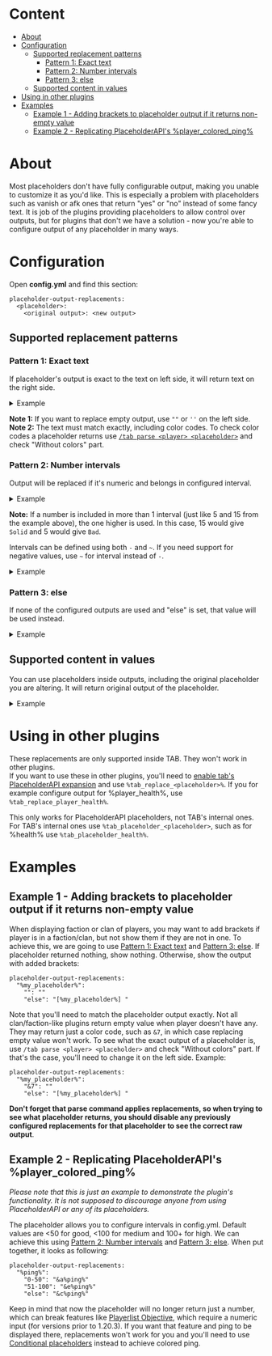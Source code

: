 # Content
* [About](#about)
* [Configuration](#configuration)
    * [Supported replacement patterns](#supported-replacement-patterns)
        * [Pattern 1: Exact text](#pattern-1-exact-text)
        * [Pattern 2: Number intervals](#pattern-2-number-intervals)
        * [Pattern 3: else](#pattern-3-else)
    * [Supported content in values](#supported-content-in-values)
* [Using in other plugins](#using-in-other-plugins)
* [Examples](#examples)
    * [Example 1 - Adding brackets to placeholder output if it returns non-empty value](#example-1---adding-brackets-to-placeholder-output-if-it-returns-non-empty-value)
    * [Example 2 - Replicating PlaceholderAPI's %player_colored_ping%](#example-2---replicating-placeholderapis-player_colored_ping)

# About
Most placeholders don't have fully configurable output, making you unable to customize it as you'd like. This is especially a problem with placeholders such as vanish or afk ones that return "yes" or "no" instead of some fancy text. It is job of the plugins providing placeholders to allow control over outputs, but for plugins that don't we have a solution - now you're able to configure output of any placeholder in many ways.

# Configuration
Open **config.yml** and find this section:
```
placeholder-output-replacements:
  <placeholder>:
    <original output>: <new output>
```

## Supported replacement patterns

### Pattern 1: Exact text
If placeholder's output is exact to the text on left side, it will return text on the right side.
<details>
  <summary>Example</summary>

```
placeholder-output-replacements:
  "%tps%":
    "20": "Running at perfect 20 TPS!"
  "%essentials_vanished%":
    "yes": " &7[V]"
    "no": ""
```

</details>

**Note 1:** If you want to replace empty output, use `""` or `''` on the left side.  
**Note 2:** The text must match exactly, including color codes. To check color codes a placeholder returns use [`/tab parse <player> <placeholder>`](https://github.com/NEZNAMY/TAB/wiki/Commands-&-Permissions#tab-parse-text) and check "Without colors" part.

### Pattern 2: Number intervals
Output will be replaced if it's numeric and belongs in configured interval.
<details>
  <summary>Example</summary>

```
placeholder-output-replacements:
  "%tps%":
    "15-20": "Solid"
    "5-15": "Bad"
    "0-5": "Terrible"
```
</details>

**Note:** If a number is included in more than 1 interval (just like 5 and 15 from the example above), the one higher is used. In this case, 15 would give `Solid` and 5 would give `Bad`.

Intervals can be defined using both `-` and `~`. If you need support for negative values, use `~` for interval instead of `-`.
<details>
  <summary>Example</summary>

```
placeholder-output-replacements:
  "%my_negative_placeholder%":
    "-100~-1": "Negative"
    "0": "Zero"
    "1-100": "Positive"
```
</details>

### Pattern 3: else
If none of the configured outputs are used and "else" is set, that value will be used instead.
<details>
  <summary>Example</summary>

```
placeholder-output-replacements:
  "%tps%":
    "20": "Running at perfect 20 TPS!"
    "15-20": "Solid"
    "5-15": "Bad"
    "else": "Terrible" #0-5 in this case
```
</details>

## Supported content in values
You can use placeholders inside outputs, including the original placeholder you are altering. It will return original output of the placeholder.
<details>
  <summary>Example</summary>

```
placeholder-output-replacements:
  "%tps%":
    "20": "Running at perfect 20 TPS!"
    "15-20": "%tps% (Solid)"
    "5-15": "%tps% (Bad)"
    "else": "%tps% (Terrible)"
```

With this example, if TPS reaches for example 17.5, the output would be `17.5 (Solid)`.
</details>

# Using in other plugins
These replacements are only supported inside TAB. They won't work in other plugins.  
If you want to use these in other plugins, you'll need to [enable tab's PlaceholderAPI expansion](https://github.com/NEZNAMY/TAB/wiki/Placeholders#placeholderapi) and use `%tab_replace_<placeholder>%`. If you for example configure output for %player_health%, use `%tab_replace_player_health%`.

This only works for PlaceholderAPI placeholders, not TAB's internal ones. For TAB's internal ones use `%tab_placeholder_<placeholder>`, such as for %health% use `%tab_placeholder_health%`.

# Examples
## Example 1 - Adding brackets to placeholder output if it returns non-empty value
When displaying faction or clan of players, you may want to add brackets if player is in a faction/clan, but not show them if they are not in one. To achieve this, we are going to use [Pattern 1: Exact text](#pattern-1-exact-text) and [Pattern 3: else](#pattern-3-else). If placeholder returned nothing, show nothing. Otherwise, show the output with added brackets:
```
placeholder-output-replacements:
  "%my_placeholder%":
    "": ""
    "else": "[%my_placeholder%] "
```
Note that you'll need to match the placeholder output exactly. Not all clan/faction-like plugins return empty value when player doesn't have any. They may return just a color code, such as `&7`, in which case replacing empty value won't work. To see what the exact output of a placeholder is, use `/tab parse <player> <placeholder>` and check "Without colors" part. If that's the case, you'll need to change it on the left side. Example:
```
placeholder-output-replacements:
  "%my_placeholder%":
    "&7": ""
    "else": "[%my_placeholder%] "
```
**Don't forget that parse command applies replacements, so when trying to see what placeholder returns, you should disable any previously configured replacements for that placeholder to see the correct raw output**.
## Example 2 - Replicating PlaceholderAPI's %player_colored_ping%
*Please note that this is just an example to demonstrate the plugin's functionality. It is not supposed to discourage anyone from using PlaceholderAPI or any of its placeholders.*

The placeholder allows you to configure intervals in config.yml. Default values are <50 for good, <100 for medium and 100+ for high. We can achieve this using [Pattern 2: Number intervals](#pattern-2-number-intervals) and [Pattern 3: else](#pattern-3-else). When put together, it looks as following:
```
placeholder-output-replacements:
  "%ping%":
    "0-50": "&a%ping%"
    "51-100": "&e%ping%"
    "else": "&c%ping%"
```
Keep in mind that now the placeholder will no longer return just a number, which can break features like [Playerlist Objective](https://github.com/NEZNAMY/TAB/wiki/Feature-guide:-Playerlist-Objective), which require a numeric input (for versions prior to 1.20.3). If you want that feature and ping to be displayed there, replacements won't work for you and you'll need to use [Conditional placeholders](https://github.com/NEZNAMY/TAB/wiki/Feature-guide:-Conditional-placeholders) instead to achieve colored ping.